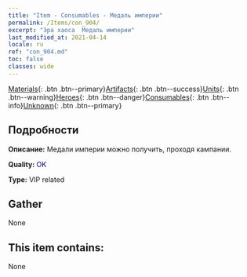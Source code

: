 ```yaml
---
title: "Item - Consumables - Медаль империи"
permalink: /Items/con_904/
excerpt: "Эра хаоса  Медаль империи"
last_modified_at: 2021-04-14
locale: ru
ref: "con_904.md"
toc: false
classes: wide
---
```

 [Materials](/ru/Items/){: .btn .btn--primary}[Artifacts](/ru/Items/Artifacts/){: .btn .btn--success}[Units](/ru/Items/Units/){: .btn .btn--warning}[Heroes](/ru/Items/Heroes/){: .btn .btn--danger}[Consumables](/ru/Items/Consumables/){: .btn .btn--info}[Unknown](/ru/Items/Unknown/){: .btn .btn--primary}

## Подробности
 **Описание:** Медали империи можно получить, проходя кампании.

 **Quality:** <span style="color: #000080">OK</span>

 **Type:** VIP related

## Gather

  None

## This item contains:

  None

